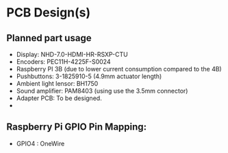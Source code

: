 # PCB Design(s)

## Planned part usage
- Display:  NHD-7.0-HDMI-HR-RSXP-CTU 
- Encoders: PEC11H-4225F-S0024 
- Raspberry PI 3B  (due to lower current consumption compared to the 4B)
- Pushbuttons: 3-1825910-5  (4.9mm actuator length) 
- Ambient light lensor: BH1750
- Sound amplifier: PAM8403  (using use the 3.5mm connector) 
- Adapter PCB: To be designed.
- 


## Raspberry Pi GPIO Pin Mapping:
- GPIO4 : OneWire


